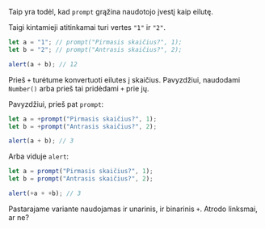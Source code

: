 Taip yra todėl, kad `prompt` grąžina naudotojo įvestį kaip eilutę.

Taigi kintamieji atitinkamai turi vertes `"1"` ir `"2"`.

```js run
let a = "1"; // prompt("Pirmasis skaičius?", 1);
let b = "2"; // prompt("Antrasis skaičius?", 2);

alert(a + b); // 12
```

Prieš `+` turėtume konvertuoti eilutes į skaičius. Pavyzdžiui, naudodami `Number()` arba prieš tai pridėdami `+` prie jų.

Pavyzdžiui, prieš pat `prompt`:

```js run
let a = +prompt("Pirmasis skaičius?", 1);
let b = +prompt("Antrasis skaičius?", 2);

alert(a + b); // 3
```

Arba viduje `alert`:

```js run
let a = prompt("Pirmasis skaičius?", 1);
let b = prompt("Antrasis skaičius?", 2);

alert(+a + +b); // 3
```

Pastarajame variante naudojamas ir unarinis, ir binarinis `+`. Atrodo linksmai, ar ne?
